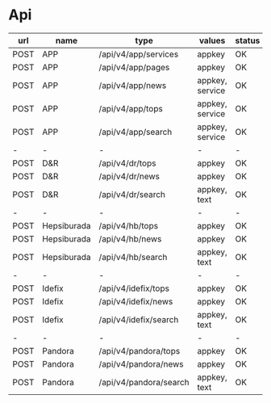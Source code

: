 # Api

| url | name | type | values | status | 
| --- | ---  | ---  |   ---  | --- |
| POST | APP | /api/v4/app/services | appkey | OK |
| POST | APP | /api/v4/app/pages | appkey | OK |
| POST | APP | /api/v4/app/news | appkey, service | OK |
| POST | APP | /api/v4/app/tops | appkey, service | OK |
| POST | APP | /api/v4/app/search | appkey, service | OK |
| - | -  | -  | -  | - |
| POST | D&R | /api/v4/dr/tops | appkey | OK |
| POST | D&R | /api/v4/dr/news | appkey | OK | 
| POST | D&R | /api/v4/dr/search | appkey, text | OK |
| - | -  | -  | -  | - |
| POST | Hepsiburada | /api/v4/hb/tops | appkey | OK |
| POST | Hepsiburada | /api/v4/hb/news | appkey | OK |
| POST | Hepsiburada | /api/v4/hb/search | appkey, text | OK |
| - | -  | -  | -  | - |
| POST | Idefix | /api/v4/idefix/tops | appkey | OK |
| POST | Idefix | /api/v4/idefix/news | appkey | OK |
| POST | Idefix | /api/v4/idefix/search | appkey, text | OK |
| - | -  | -  | -  | - |
| POST | Pandora | /api/v4/pandora/tops | appkey | OK |
| POST | Pandora | /api/v4/pandora/news | appkey | OK |
| POST | Pandora | /api/v4/pandora/search | appkey, text | OK |
